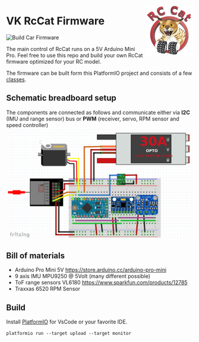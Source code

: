 <a href="#"><img src="../images/logo_small.png" width="128" height="135" align="right"/></a>

# VK RcCat Firmware

![Build Car Firmware](https://github.com/VK/PrivateCat/workflows/Build%20Car%20Firmware/badge.svg)

The main control of RcCat runs on a 5V Arduino Mini Pro. Feel free to use this repo and build your own RcCat firmware optimized for your RC model.

The firmware can be built form this PlatformIO project and consists of a few [classes](/car_firmware/src).


## Schematic breadboard setup
The components are connected as follows and communicate either via **I2C** (IMU and range sensor) bus or **PWM** (receiver, servo, RPM sensor and speed controller)
![](../images/sketch.png)


## Bill of materials
* Arduino Pro Mini 5V
  https://store.arduino.cc/arduino-pro-mini
* 9 axis IMU MPU9250 @ 5Volt
  (many different possible)
* ToF range sensors VL6180
  https://www.sparkfun.com/products/12785
* Traxxas 6520 RPM Sensor


##  Build
Install [PlatformIO](https://platformio.org/) for VsCode or your favorite IDE.
```
platformio run --target upload --target monitor
```